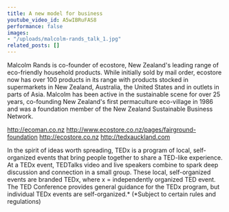 ```yaml
---
title: A new model for business
youtube_video_id: A5wIBRuFAS8
performance: false
images:
- "/uploads/malcolm-rands_talk_1.jpg"
related_posts: []
---
```


Malcolm Rands is co-founder of ecostore, New Zealand's leading range of eco-friendly household products. While initially sold by mail order, ecostore now has over 100 products in its range with products stocked in supermarkets in New Zealand, Australia, the United States and in outlets in parts of Asia. Malcolm has been active in the sustainable scene for over 25 years, co-founding New Zealand's first permaculture eco-village in 1986 and was a foundation member of the New Zealand Sustainable Business Network.

http://ecoman.co.nz
http://www.ecostore.co.nz/pages/fairground-foundation
http://ecostore.co.nz
http://tedxauckland.com

In the spirit of ideas worth spreading, TEDx is a program of local, self-organized events that bring people together to share a TED-like experience. At a TEDx event, TEDTalks video and live speakers combine to spark deep discussion and connection in a small group. These local, self-organized events are branded TEDx, where x = independently organized TED event. The TED Conference provides general guidance for the TEDx program, but individual TEDx events are self-organized.* (*Subject to certain rules and regulations)
